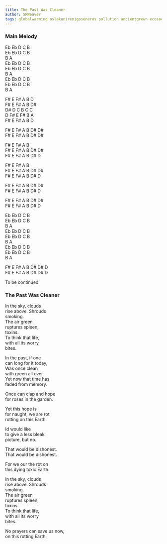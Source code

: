 ```yaml
---
title: The Past Was Cleaner
author: SRWeaver
tags: globalwarming oslakunirenigoseneros pollution ancientgrewn ecosocialism econihilisme laikuderenga
---
```

### Main Melody
Eb Eb D C B<br />
Eb Eb D C B<br />
B A<br />
Eb Eb D C B<br />
Eb Eb D C B<br />
B A<br />
Eb Eb D C B<br />
Eb Eb D C B<br />
B A<br />

F# E F# A B D<br />
F# E F# A B D#<br />
D# D C B C C<br />
D F# E F# B A<br />
F# E F# A B D<br />

F# E F# A B D# D#<br />
F# E F# A B D# D#<br />

F# E F# A B<br />
F# E F# A B D# D#<br />
F# E F# A B D# D<br />

F# E F# A B<br />
F# E F# A B D# D#<br />
F# E F# A B D# D<br />

F# E F# A B D# D#<br />
F# E F# A B D# D<br />

F# E F# A B D# D#<br />
F# E F# A B D# D<br />

Eb Eb D C B<br />
Eb Eb D C B<br />
B A<br />
Eb Eb D C B<br />
Eb Eb D C B<br />
B A<br />
Eb Eb D C B<br />
Eb Eb D C B<br />
B A<br />

F# E F# A B D# D# D<br />
F# E F# A B D# D# D<br />

To be continued

### The Past Was Cleaner

In the sky, clouds<br />
rise above. Shrouds<br />
smoking.<br />
The air green<br />
ruptures spleen,<br />
toxins.<br />
To think that life,<br />
with all its worry<br />
bites.<br />

In the past, if one<br />
can long for it today,<br />
Was once clean<br />
with green all over.<br />
Yet now that time has<br />
faded from memory.<br />

Once can clap and hope<br />
for roses in the garden.<br />

Yet this hope is<br />
for naught, we are rot<br />
rotting on this Earth.<br />

Id would like<br />
to give a less bleak<br />
picture, but no.<br />

That would be dishonest.<br />
That would be dishonest.<br />

For we our the rot on<br />
this dying toxic Earth.<br />

In the sky, clouds<br />
rise above. Shrouds<br />
smoking.<br />
The air green<br />
ruptures spleen,<br />
toxins.<br />
To think that life,<br />
with all its worry<br />
bites.<br />

No prayers can save us now,<br />
on this rotting Earth.<br />
